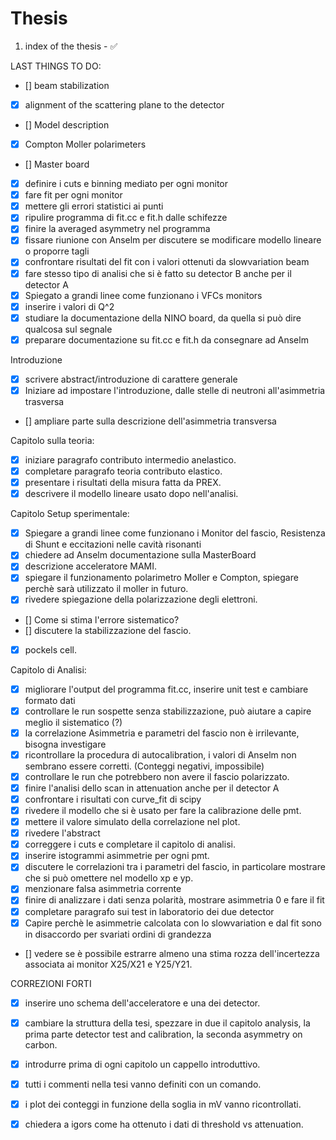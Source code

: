 # Thesis

1. index of the thesis - :white_check_mark:

LAST THINGS TO DO:

- [] beam stabilization
- [x] alignment of the scattering plane to the detector
- [] Model description
- [x] Compton Moller polarimeters
- [] Master board

- [x] definire i cuts e binning mediato per ogni monitor 
- [x] fare fit per ogni monitor
- [x] mettere gli errori statistici ai punti
- [x] ripulire programma di fit.cc e fit.h dalle schifezze
- [x] finire la averaged asymmetry nel programma
- [x] fissare riunione con Anselm per discutere se modificare modello lineare o proporre tagli 
- [x] confrontare risultati del fit con i valori ottenuti da slowvariation beam
- [x] fare stesso tipo di analisi che si è fatto su detector B anche per il detector A
- [x] Spiegato a grandi linee come funzionano i VFCs monitors
- [x] inserire i valori di Q^2
- [x] studiare la documentazione della NINO board, da quella si può dire qualcosa sul segnale
- [x] preparare documentazione su fit.cc e fit.h da consegnare ad Anselm

Introduzione 
- [x] scrivere abstract/introduzione di carattere generale
- [x] Iniziare ad impostare l'introduzione, dalle stelle di neutroni all'asimmetria trasversa
- [] ampliare parte sulla descrizione dell'asimmetria transversa


Capitolo sulla teoria:

- [x] iniziare paragrafo contributo intermedio anelastico.
- [x] completare paragrafo teoria contributo elastico.
- [x] presentare i risultati della misura fatta da PREX.
- [x] descrivere il modello lineare usato dopo nell'analisi.

Capitolo Setup sperimentale:
- [x] Spiegare a grandi linee come funzionano i Monitor del fascio, Resistenza di Shunt e eccitazioni nelle cavità risonanti
- [x] chiedere ad Anselm documentazione sulla MasterBoard
- [x] descrizione acceleratore MAMI.
- [x] spiegare il funzionamento polarimetro Moller e Compton, spiegare perchè sarà utilizzato il moller in futuro.
- [x] rivedere spiegazione della polarizzazione degli elettroni.
- [] Come si stima l'errore sistematico?
- [] discutere la stabilizzazione del fascio.
- [x] pockels cell.

Capitolo di Analisi:
- [x] migliorare l'output del programma fit.cc, inserire unit test e cambiare formato dati
- [x] controllare le run sospette senza stabilizzazione, può aiutare a capire meglio il sistematico (?)
- [x] la correlazione Asimmetria e parametri del fascio non è irrilevante, bisogna investigare
- [x] ricontrollare la procedura di autocalibration, i valori di Anselm non sembrano essere corretti. (Conteggi negativi, impossibile)
- [x] controllare le run che potrebbero non avere il fascio polarizzato.
- [x] finire l'analisi dello scan in attenuation anche per il detector A
- [x] confrontare i risultati con curve_fit di scipy
- [x] rivedere il modello che si è usato per fare la calibrazione delle pmt.
- [x] mettere il valore simulato della correlazione nel plot.
- [x] rivedere l'abstract
- [x] correggere i cuts e completare il capitolo di analisi.
- [x] inserire istogrammi asimmetrie per ogni pmt.
- [x] discutere le correlazioni tra i parametri del fascio, in particolare mostrare che si può omettere nel modello xp e yp.
- [x] menzionare falsa asimmetria corrente
- [x] finire di analizzare i dati senza polarità, mostrare asimmetria 0 e fare il fit
- [x] completare paragrafo sui test in laboratorio dei due detector
- [x] Capire perchè le asimmetrie calcolata con lo slowvariation e dal fit sono in disaccordo per svariati ordini di grandezza
- [] vedere se è possibile estrarre almeno una stima rozza dell'incertezza associata ai monitor X25/X21 e Y25/Y21.

CORREZIONI FORTI
- [x] inserire uno schema dell'acceleratore e una dei detector.
- [x] cambiare la struttura della tesi, spezzare in due il capitolo analysis, la prima parte detector test and calibration, la seconda asymmetry on carbon.
- [x] introdurre prima di ogni capitolo un cappello introduttivo.
- [x] tutti i commenti nella tesi vanno definiti con un comando.
- [x] i plot dei conteggi in funzione della soglia in mV vanno ricontrollati.
- [x] chiedera a igors come ha ottenuto i dati di threshold vs attenuation.








